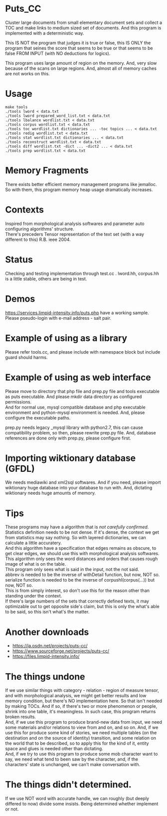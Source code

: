# Puts_CC
Cluster large documents from small elementary document sets and collect a TOC and make links to medium sized set of documents.
And this program is implemented with a deterministic way.

This IS NOT the program that judges it is true or false, this IS ONLY the program that seines
the score that seems to be true or that seems to be false FROM INPUT (with NO deductions for logics).

This program uses large amount of region on the memory. And, very slow because of the scans on large regions. And, almost all of memory caches are not works on this.

# Usage
    make tools
    ./tools lword < data.txt
    ./tools lword prepared_word_list.txt < data.txt
    ./tools lbalance wordlist.txt < data.txt
    ./tools corpus wordlist.txt < data.txt
    ./tools toc wordlist.txt dictionaries ... -toc topics ... < data.txt
    ./tools redig wordlist.txt < data.txt
    ./tools stat wordlist.txt dictionaries ... < data.txt
    ./tools reconstruct wordlist.txt < data.txt
    ./tools diff wordlist.txt -dict ... -dict2 ... < data.txt
    ./tools prep wordlist.txt < data.txt

# Memory Fragments
There exists better efficient memory management programs like jemalloc.
So with them, this program memory heap usage dramatically increases.

# Contexts
Inspired from morphological analysis softwares and parameter auto configuring algorithms' structure.   
There's preceders Tensor representation of the text set (with a way different to this) R.B. ieee 2004.

# Status
Checking and testing implementation through test.cc . lword.hh, corpus.hh is a little stable, others are being in test.

# Demos
https://services.limpid-intensity.info/puts.php have a working sample.
Please pseudo-login with e-mail address - salt pair.

# Example of using as a library
Please refer tools.cc, and please include with namespace block but include guard should harms.

# Example of using as web interface
Please move to directory that php file and prep.py file and tools executable as puts executable.
And please mkdir data directory as configured permissions.  
And for normal use, mysql compatible database and php executable environment and python-mysql environment is needed.
And, please configure the executable paths.

prep.py needs legacy \_mysql library with python2.7, this can cause compatibility problem, so then, please rewrite prep.py file. And, database references are done only with prep.py, please configure first.

# Importing wiktionary database (GFDL)
We needs mediawiki and xml2sql softwares. And if you need, please import wiktionary huge database into your database to run with. And, dictating wiktionary needs huge amounts of memory.

# Tips
These programs may have a algorithm that is *not carefully confirmed*.  
Statistics definition needs to be not dense. If it's dense, the context we get from statistics may say nothing. So with layered dictionaries, we can calculate a little accuratery.  
And this algorithm have a specification that edges remains as obscure, to get clear edges, we should use this with morphological analysis softwares. This algorithm only sees the word distances and orders that causes rough image of what is on the table.  
This program only sees what is said in the input, not the not said.  
abbrev is needed to be the inverse of withDetail function, but now, NOT so.  
serialize function is needed to be the inverse of corpushl(corpus(...)) but now, NOT so.  
This is from simply interest, so don't use this for the reason other than standing under the context.  
If there's large numbers of the sets that correctly defined texts, it may optimizable out to get opposite side's claim, but this is only the what's able to be said, so this isn't what's the matter.  

# Another downloads
* https://ja.osdn.net/projects/puts-cc/
* https://www.sourceforge.net/projects/puts-cc/
* https://files.limpid-intensity.info/

# The things undone
If we use similar things with category - relation - region of measure tensor, and with morphological analysis, we might get better results and low memory condition, but there's NO implementation here. So that isn't needed by making TOCs. And if so, if there's two or more phenomenon or people, shrink into one table, it's meaningless. In such case, this program returns broken results.  
And, if we use this program to produce brand-new data from input, we need some materials and/or relations to view from and on, and so on. And, if we use this for produce some kind of stories, we need multiple tables (on the destination and on the source of identity) transition, and some relation on the world that to be described, so to apply this for the kind of it, entity space and glues is needed other than dictating.  
And, if we try to use this program to produce some mob character want to say, we need what tend to been saw by the character, and, if the characters' state is unchanged, we can't make conversation with.

# The things didn't determined.
If we use NOT word with accurate handle, we can roughly (but deeply differed to now) divide some insists.
Being determined whether implement or not.
